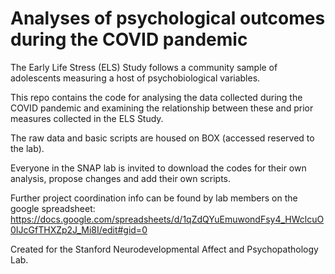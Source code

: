# Analyses of psychological outcomes during the COVID pandemic 

The Early Life Stress (ELS) Study follows a community sample of adolescents measuring a host of psychobiological variables.

This repo contains the code for analysing the data collected during the COVID pandemic and examining the relationship between these and prior measures collected in the ELS Study.

The raw data and basic scripts are housed on BOX (accessed reserved to the lab).  

Everyone in the SNAP lab is invited to download the codes for their own analysis, propose changes and add their own scripts.

Further project coordination info can be found by lab members on the google spreadsheet:
https://docs.google.com/spreadsheets/d/1qZdQYuEmuwondFsy4_HWclcuO0IJcGfTHXZp2J_Mi8I/edit#gid=0

Created for the Stanford Neurodevelopmental Affect and Psychopathology Lab.
